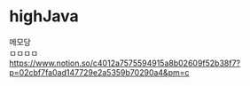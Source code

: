 # highJava
메모당  
ㅁㅁㅁㅁ  
https://www.notion.so/c4012a7575594915a8b02609f52b38f7?p=02cbf7fa0ad147729e2a5359b70290a4&pm=c
